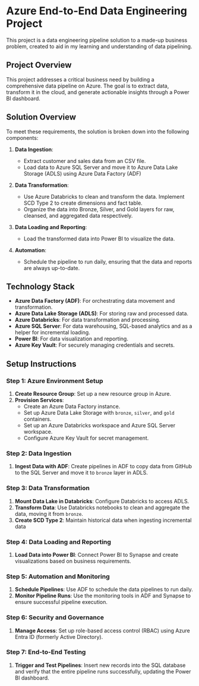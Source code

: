 # Azure End-to-End Data Engineering Project
This project is a data engineering pipeline solution to a made-up business problem, created to aid in my learning and understanding of data pipelining.

## Project Overview

This project addresses a critical business need by building a comprehensive data pipeline on Azure. The goal is to extract data, transform it in the cloud, and generate actionable insights through a Power BI dashboard.


## Solution Overview

To meet these requirements, the solution is broken down into the following components:

1. **Data Ingestion**: 
    - Extract customer and sales data from an CSV file.
	- Load data to Azure SQL Server and move it to Azure Data Lake Storage (ADLS) using Azure Data Factory (ADF)

2. **Data Transformation**:
    - Use Azure Databricks to clean and transform the data. Implement SCD Type 2 to create dimensions and fact table.
    - Organize the data into Bronze, Silver, and Gold layers for raw, cleansed, and aggregated data respectively.

3. **Data Loading and Reporting**:
    - Load the transformed data into Power BI to visualize the data.

4. **Automation**:
    - Schedule the pipeline to run daily, ensuring that the data and reports are always up-to-date.

## Technology Stack

- **Azure Data Factory (ADF)**: For orchestrating data movement and transformation.
- **Azure Data Lake Storage (ADLS)**: For storing raw and processed data.
- **Azure Databricks**: For data transformation and processing.
- **Azure SQL Server**: For data warehousing, SQL-based analytics and as a helper for incremental loading.
- **Power BI**: For data visualization and reporting.
- **Azure Key Vault**: For securely managing credentials and secrets.

## Setup Instructions

### Step 1: Azure Environment Setup

1. **Create Resource Group**: Set up a new resource group in Azure.
2. **Provision Services**:
   - Create an Azure Data Factory instance.
   - Set up Azure Data Lake Storage with `bronze`, `silver`, and `gold` containers.
   - Set up an Azure Databricks workspace and Azure SQL Server workspace.
   - Configure Azure Key Vault for secret management.

### Step 2: Data Ingestion

1. **Ingest Data with ADF**: Create pipelines in ADF to copy data from GitHub to the SQL Server and move it to `bronze` layer in ADLS.

### Step 3: Data Transformation

1. **Mount Data Lake in Databricks**: Configure Databricks to access ADLS.
2. **Transform Data**: Use Databricks notebooks to clean and aggregate the data, moving it from `bronze`.
3. **Create SCD Type 2**: Maintain historical data when ingesting incremental data

### Step 4: Data Loading and Reporting

1. **Load Data into Power BI**: Connect Power BI to Synapse and create visualizations based on business requirements.

### Step 5: Automation and Monitoring

1. **Schedule Pipelines**: Use ADF to schedule the data pipelines to run daily.
2. **Monitor Pipeline Runs**: Use the monitoring tools in ADF and Synapse to ensure successful pipeline execution.

### Step 6: Security and Governance

1. **Manage Access**: Set up role-based access control (RBAC) using Azure Entra ID (formerly Active Directory).

### Step 7: End-to-End Testing

1. **Trigger and Test Pipelines**: Insert new records into the SQL database and verify that the entire pipeline runs successfully, updating the Power BI dashboard.

